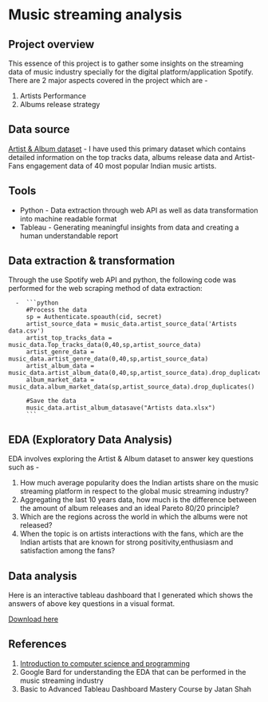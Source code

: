 # Music streaming analysis

## Project overview

This essence of this project is to gather some insights on the streaming data of music industry specially for the digital platform/application Spotify.
There are 2 major aspects covered in the project which are -
  1. Artists Performance
  2. Albums release strategy

## Data source

[Artist & Album dataset](https://github.com/jimdesai/Project1/blob/main/Artists%20%26%20Albums%20data.xlsx) - I have used this primary dataset which contains detailed information on the top tracks data, albums release data and Artist-Fans engagement data of 40 most popular Indian music artists.

## Tools

  -  Python - Data extraction through web API as well as data transformation into machine readable format
  -  Tableau - Generating meaningful insights from data and creating a human understandable report

## Data extraction & transformation

Through the use Spotify web API and python, the following code was performed for the web scraping method of data extraction:

      -  ```python
         #Process the data
         sp = Authenticate.spoauth(cid, secret)
         artist_source_data = music_data.artist_source_data('Artists data.csv')
         artist_top_tracks_data = music_data.Top_tracks_data(0,40,sp,artist_source_data)
         artist_genre_data = music_data.artist_genre_data(0,40,sp,artist_source_data)
         artist_album_data = music_data.artist_album_data(0,40,sp,artist_source_data).drop_duplicates()
         album_market_data = music_data.album_market_data(sp,artist_source_data).drop_duplicates()

         #Save the data
         music_data.artist_album_datasave("Artists data.xlsx")
         ```
         
## EDA (Exploratory Data Analysis)

EDA involves exploring the Artist & Album dataset to answer key questions such as -
  1. How much average popularity does the Indian artists share on the music streaming platform in respect to the global music streaming industry?
  2. Aggregating the last 10 years data, how much is the difference between the amount of album releases and an ideal Pareto 80/20 principle?
  3. Which are the regions across the world in which the albums were not released?
  4. When the topic is on artists interactions with the fans, which are the Indian artists that are known for strong positivity,enthusiasm and satisfaction among the fans?

## Data analysis

Here is an interactive tableau dashboard that I generated which shows the answers of above key questions in a visual format.
  
[Download here](https://public.tableau.com/views/Project1_17048172258370/Story1?:language=en-US&:display_count=n&:origin=viz_share_link)

## References

1. [Introduction to computer science and programming](https://ocw.mit.edu/courses/6-00-introduction-to-computer-science-and-programming-fall-2008/download/)
2. Google Bard for understanding the EDA that can be performed in the music streaming industry
3. Basic to Advanced Tableau Dashboard Mastery Course by Jatan Shah
